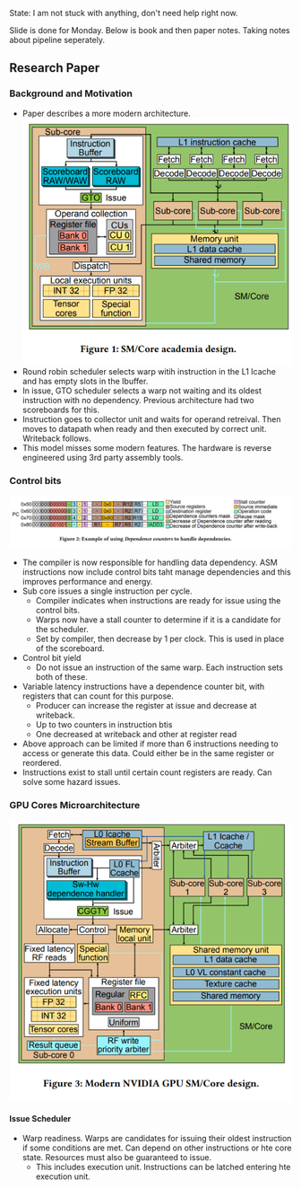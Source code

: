 State: I am not stuck with anything, don't need help right now. 

Slide is done for Monday. Below is book and then paper notes. Taking notes about pipeline seperately.

## Research Paper

### Background and Motivation
- Paper describes a more modern architecture. 
![alt text](image-8.png)
- Round robin scheduler selects warp witih instruction in the L1 Icache and has empty slots in the Ibuffer. 
- In issue, GTO scheduler selects a warp not waiting and its oldest instruction with no dependency. Previous architecture had two scoreboards for this.
- Instruction goes to collector unit and waits for operand retreival. Then moves to datapath when ready and then executed by correct unit. Writeback follows.
- This model misses some modern features. The hardware is reverse engineered using 3rd party assembly tools.

### Control bits
![alt text](image-10.png)
- The compiler is now responsible for handling data dependency. ASM instructions now include control bits taht manage dependencies and this improves performance and energy.
- Sub core issues a single instruction per cycle. 
    - Compiler indicates when instructions are ready for issue using the control bits.
    - Warps now have a stall counter to determine if it is a candidate for the scheduler.
    - Set by compiler, then decrease by 1 per clock. This is used in place of the scoreboard.
- Control bit yield
    - Do not issue an instruction of the same warp. Each instruction sets both of these. 
- Variable latency instructions have a dependence counter bit, with registers that can count for this purpose. 
    - Producer can increase the register at issue and decrease at writeback.
    - Up to two counters in instruction btis
    - One decreased at writeback and other at register read
- Above approach can be limited if more than 6 instructions needing to access or generate this data. Could either be in the same register or reordered.
- Instructions exist to stall until certain count registers are ready. Can solve some hazard issues. 
### GPU Cores Microarchitecture
![alt text](image-9.png)
#### Issue Scheduler

 - Warp readiness. Warps are candidates for issuing their oldest instruction if some conditions are met. Can depend on other instructions or hte core state. Resources must also be guaranteed to issue.
    - This includes execution unit. Instructions can be latched entering hte execution unit.